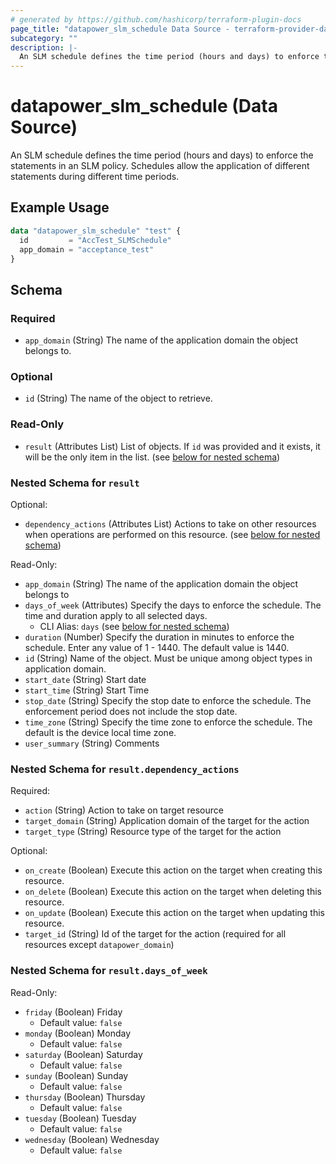 ```yaml
---
# generated by https://github.com/hashicorp/terraform-plugin-docs
page_title: "datapower_slm_schedule Data Source - terraform-provider-datapower"
subcategory: ""
description: |-
  An SLM schedule defines the time period (hours and days) to enforce the statements in an SLM policy. Schedules allow the application of different statements during different time periods.
---
```


# datapower_slm_schedule (Data Source)

An SLM schedule defines the time period (hours and days) to enforce the statements in an SLM policy. Schedules allow the application of different statements during different time periods.

## Example Usage

```terraform
data "datapower_slm_schedule" "test" {
  id         = "AccTest_SLMSchedule"
  app_domain = "acceptance_test"
}
```

<!-- schema generated by tfplugindocs -->
## Schema

### Required

- `app_domain` (String) The name of the application domain the object belongs to.

### Optional

- `id` (String) The name of the object to retrieve.

### Read-Only

- `result` (Attributes List) List of objects. If `id` was provided and it exists, it will be the only item in the list. (see [below for nested schema](#nestedatt--result))

<a id="nestedatt--result"></a>
### Nested Schema for `result`

Optional:

- `dependency_actions` (Attributes List) Actions to take on other resources when operations are performed on this resource. (see [below for nested schema](#nestedatt--result--dependency_actions))

Read-Only:

- `app_domain` (String) The name of the application domain the object belongs to
- `days_of_week` (Attributes) Specify the days to enforce the schedule. The time and duration apply to all selected days.
  - CLI Alias: `days` (see [below for nested schema](#nestedatt--result--days_of_week))
- `duration` (Number) Specify the duration in minutes to enforce the schedule. Enter any value of 1 - 1440. The default value is 1440.
- `id` (String) Name of the object. Must be unique among object types in application domain.
- `start_date` (String) Start date
- `start_time` (String) Start Time
- `stop_date` (String) Specify the stop date to enforce the schedule. The enforcement period does not include the stop date.
- `time_zone` (String) Specify the time zone to enforce the schedule. The default is the device local time zone.
- `user_summary` (String) Comments

<a id="nestedatt--result--dependency_actions"></a>
### Nested Schema for `result.dependency_actions`

Required:

- `action` (String) Action to take on target resource
- `target_domain` (String) Application domain of the target for the action
- `target_type` (String) Resource type of the target for the action

Optional:

- `on_create` (Boolean) Execute this action on the target when creating this resource.
- `on_delete` (Boolean) Execute this action on the target when deleting this resource.
- `on_update` (Boolean) Execute this action on the target when updating this resource.
- `target_id` (String) Id of the target for the action (required for all resources except `datapower_domain`)


<a id="nestedatt--result--days_of_week"></a>
### Nested Schema for `result.days_of_week`

Read-Only:

- `friday` (Boolean) Friday
  - Default value: `false`
- `monday` (Boolean) Monday
  - Default value: `false`
- `saturday` (Boolean) Saturday
  - Default value: `false`
- `sunday` (Boolean) Sunday
  - Default value: `false`
- `thursday` (Boolean) Thursday
  - Default value: `false`
- `tuesday` (Boolean) Tuesday
  - Default value: `false`
- `wednesday` (Boolean) Wednesday
  - Default value: `false`
